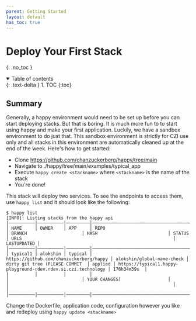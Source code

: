 ```yaml
---
parent: Getting Started
layout: default
has_toc: true
---
```


# Deploy Your First Stack
{: .no_toc }

<details open markdown="block">
  <summary>
    Table of contents
  </summary>
  {: .text-delta }
1. TOC
{:toc}
</details>

## Summary

Generally, a happy environment would need to be set up before you can start deploying stacks. But that is boring. It is much more fun to 
to start using happy and make your first application. Luckily, we have a sandbox environment to do just that. This sandbox environment is
strictly for CZI use only and all stacks in this environment are automatically cleaned up at the end of the week. Here's how to get started:

* Clone https://github.com/chanzuckerberg/happy/tree/main
* Navigate to ./happy/tree/main/examples/typical_app
* Execute `happy create <stackname>` where `<stackname>` is the name of the stack
* You're done!

This stack will deploy two services. To see the endpoints to access them, use `happy list` and it should look like the following:

~~~
$ happy list
[INFO]: Listing stacks from the happy api
│──────────│──────────│─────────│─────────────────────────────────────────│────────────────────────────│────────────────────────────────│─────────│───────────────────────────────────────────────────────────────│─────────────│
│ NAME     │ OWNER    │ APP     │ REPO                                    │ BRANCH                     │ HASH                           │ STATUS  │ URLS                                                          │ LASTUPDATED │
│──────────│──────────│─────────│─────────────────────────────────────────│────────────────────────────│────────────────────────────────│─────────│───────────────────────────────────────────────────────────────│─────────────│
│ typical1 │ alokshin │ typical │ https://github.com/chanzuckerberg/happy │ alokshin/global-name-check │ dirty git tree (PLEASE COMMIT  │ applied │ https://typical1.happy-playground-rdev.rdev.si.czi.technology │ 176h34m39s  │
│          │          │         │                                         │                            │ YOUR CHANGES)                  │         │                                                               │             │
│──────────│──────────│─────────│─────────────────────────────────────────│────────────────────────────│────────────────────────────────│─────────│───────────────────────────────────────────────────────────────│─────────────│
~~~

Change the Dockerfile, application code, configuration however you like and redeploy using `happy update <stackname>`